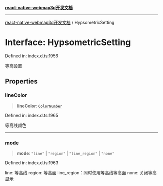 [**react-native-webmap3d开发文档**](../README.md)

***

[react-native-webmap3d开发文档](../globals.md) / HypsometricSetting

# Interface: HypsometricSetting

Defined in: index.d.ts:1956

等高设置

## Properties

### lineColor

> **lineColor**: [`ColorNumber`](../type-aliases/ColorNumber.md)

Defined in: index.d.ts:1965

等高线颜色

***

### mode

> **mode**: `"line"` \| `"region"` \| `"line_region"` \| `"none"`

Defined in: index.d.ts:1963

line: 等高线
region: 等高面
line_region：同时使用等高线等高面
none: 关闭等高显示
